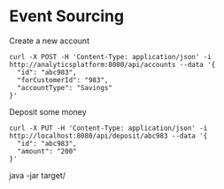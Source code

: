 # Event Sourcing

Create a new account

```
curl -X POST -H 'Content-Type: application/json' -i http://analyticsplatform:8080/api/accounts --data '{
  "id": "abc983",
  "forCustomerId": "983",
  "accountType": "Savings"
}'
```

Deposit some money

```
curl -X PUT -H 'Content-Type: application/json' -i http://localhost:8080/api/deposit/abc983 --data '{
  "id": "abc983",
  "amount": "200"
}'
```


java -jar target/